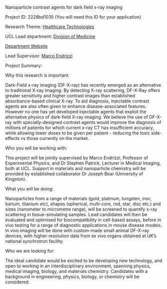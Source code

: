 Nanoparticle contrast agents for dark field x-ray imaging

Project ID: 2228bd1035
(You will need this ID for your application)

Research Theme: [Healthcare Technologies](../themes/healthcare-technologies.md)

UCL Lead department: [Division of Medicine](../departments/division-of-medicine.md)

[Department Website](https://www.ucl.ac.uk/medicine)

Lead Supervisor: [Marco Endrizzi](https://iris.ucl.ac.uk/iris/browse/profile?upi=MENDR57)

Project Summary:

Why this research is important:
 
 Dark-Field x-ray imaging (DF-X-ray) has recently emerged as an alternative to traditional X-ray imaging. By detecting X-ray scattering, DF-X-Ray offers greater sensitivity and higher contrast images than established absorbance-based clinical X-ray. To aid diagnosis, injectable contrast agents are also often given to enhance disease-associated features. However no one has yet developed injectable agents that exploit the alternative physics of dark-field X-ray imaging. We believe the use of DF-X-ray with specially-designed contrast agents would improve the diagnosis of millions of patients for which current x-ray CT has insufficient accuracy, while allowing lower doses to be given per patient - reducing the toxic side-effects vs those currently on the market.
 
 Who you will be working with:
 
 This project will be jointly supervised by Marco Endrizzi, Professor of Experimental Physics, and Dr Stephen Patrick, Lecturer in Medical Imaging, both at UCL. Support in materials and nanoparticle chemistry will be provided by established collaborator Dr Joseph Bear (University of Kingston). 
 
 What you will be doing:
 
 Nanoparticles from a range of materials (gold, platinum, tungsten, iron, barium, titanium etc), shapes (spherical, multi-core, rod, star, disc etc.) and sizes (nanometer to micrometre range), will be screened to quantify x-ray scattering in tissue-simulating samples. Lead candidates will then be evaluated and optimised for biocompatibility in cell-based assays, before in vivo testing for a range of diagnostic applications in mouse disease models. In vivo imaging will be done with custom-made small animal DF-X-ray devices, with higher-resolution data from ex vivo organs obtained at UK’s national synchrotron facility.
 
 Who we are looking for:
 
 The ideal candidate would be excited to be developing new technology, and open to working in an interdisciplinary environment, spanning physics, medical imaging, biology, and materials chemistry. Candidates with a background in engineering, physics, biology, or chemistry will be considered.